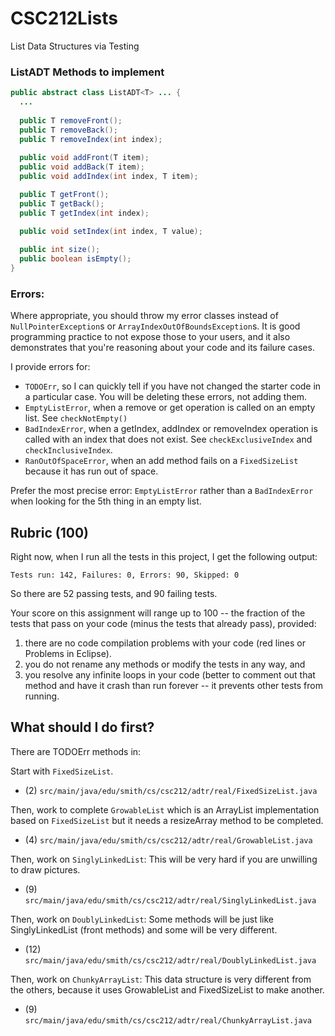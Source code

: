 # CSC212Lists
List Data Structures via Testing 

### ListADT Methods to implement

```java
public abstract class ListADT<T> ... {
  ...
  
  public T removeFront();
  public T removeBack();
  public T removeIndex(int index);
  
  public void addFront(T item);
  public void addBack(T item);
  public void addIndex(int index, T item);

  public T getFront();
  public T getBack();
  public T getIndex(int index);
  
  public void setIndex(int index, T value);

  public int size();
  public boolean isEmpty();
}
```

### Errors:

Where appropriate, you should throw my error classes instead of ``NullPointerException``s or ``ArrayIndexOutOfBoundsException``s. It is good programming practice to not expose those to your users, and it also demonstrates that you're reasoning about your code and its failure cases.

I provide errors for:
- ``TODOErr``, so I can quickly tell if you have not changed the starter code in a particular case. You will be deleting these errors, not adding them.
- ``EmptyListError``, when a remove or get operation is called on an empty list. See ``checkNotEmpty()``
- ``BadIndexError``, when a getIndex, addIndex or removeIndex operation is called with an index that does not exist. See ``checkExclusiveIndex`` and ``checkInclusiveIndex``.
- ``RanOutOfSpaceError``, when an add method fails on a ``FixedSizeList`` because it has run out of space.

Prefer the most precise error: ``EmptyListError`` rather than a ``BadIndexError`` when looking for the 5th thing in an empty list.

## Rubric (100)

Right now, when I run all the tests in this project, I get the following output:

```
Tests run: 142, Failures: 0, Errors: 90, Skipped: 0
```

So there are 52 passing tests, and 90 failing tests.

Your score on this assignment will range up to 100 -- the fraction of the tests that pass on your code (minus the tests that already pass), provided:

 1. there are no code compilation problems with your code (red lines or Problems in Eclipse).  
 2. you do not rename any methods or modify the tests in any way, and 
 3. you resolve any infinite loops in your code (better to comment out that method and have it crash than run forever -- it prevents other tests from running.

## What should I do first?

There are TODOErr methods in:

Start with ``FixedSizeList``.
- (2) ``src/main/java/edu/smith/cs/csc212/adtr/real/FixedSizeList.java``

Then, work to complete ``GrowableList`` which is an ArrayList implementation based on ``FixedSizeList`` but it needs a resizeArray method to be completed.
- (4) ``src/main/java/edu/smith/cs/csc212/adtr/real/GrowableList.java``

Then, work on ``SinglyLinkedList``: This will be very hard if you are unwilling to draw pictures.
- (9) ``src/main/java/edu/smith/cs/csc212/adtr/real/SinglyLinkedList.java``

Then, work on ``DoublyLinkedList``: Some methods will be just like SinglyLinkedList (front methods) and some will be very different.
- (12) ``src/main/java/edu/smith/cs/csc212/adtr/real/DoublyLinkedList.java``

Then, work on ``ChunkyArrayList``: This data structure is very different from the others, because it uses GrowableList and FixedSizeList to make another.
- (9) ``src/main/java/edu/smith/cs/csc212/adtr/real/ChunkyArrayList.java``



